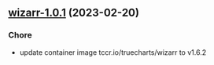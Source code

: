 

## [wizarr-1.0.1](https://github.com/truecharts/charts/compare/wizarr-1.0.0...wizarr-1.0.1) (2023-02-20)

### Chore

- update container image tccr.io/truecharts/wizarr to v1.6.2
  
  